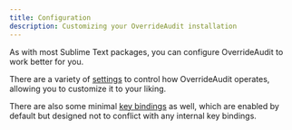 ```yaml
---
title: Configuration
description: Customizing your OverrideAudit installation
---
```


As with most Sublime Text packages, you can configure OverrideAudit to work
better for you.

There are a variety of [settings](settings.md) to control how OverrideAudit
operates, allowing you to customize it to your liking.

There are also some minimal [key bindings](keybinds.md) as well, which are
enabled by default but designed not to conflict with any internal key bindings.
